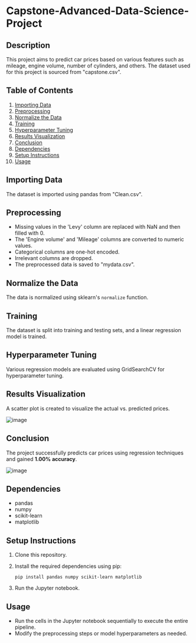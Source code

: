 ﻿# Capstone-Advanced-Data-Science-Project

## Description
This project aims to predict car prices based on various features such as mileage, engine volume, number of cylinders, and others. The dataset used for this project is sourced from "capstone.csv".

## Table of Contents
1. [Importing Data](#importing-data)
2. [Preprocessing](#preprocessing)
3. [Normalize the Data](#normalize-the-data)
4. [Training](#training)
5. [Hyperparameter Tuning](#hyperparameter-tuning)
6. [Results Visualization](#results-visualization)
7. [Conclusion](#conclusion)
8. [Dependencies](#dependencies)
9. [Setup Instructions](#setup-instructions)
10. [Usage](#usage)

## Importing Data
The dataset is imported using pandas from "Clean.csv".

## Preprocessing
- Missing values in the 'Levy' column are replaced with NaN and then filled with 0.
- The 'Engine volume' and 'Mileage' columns are converted to numeric values.
- Categorical columns are one-hot encoded.
- Irrelevant columns are dropped.
- The preprocessed data is saved to "mydata.csv".

## Normalize the Data
The data is normalized using sklearn's `normalize` function.

## Training
The dataset is split into training and testing sets, and a linear regression model is trained.

## Hyperparameter Tuning
Various regression models are evaluated using GridSearchCV for hyperparameter tuning.

## Results Visualization
A scatter plot is created to visualize the actual vs. predicted prices.

![image](https://github.com/Yashchaudhari29/Capstone-Advanced-Data-Science-Project/assets/119956179/2221557f-37a9-405a-a5f3-fb2456785317)


## Conclusion
The project successfully predicts car prices using regression techniques and gained **1.00% accuracy**.

![image](https://github.com/Yashchaudhari29/Capstone-Advanced-Data-Science-Project/assets/119956179/711b980e-07c5-49c4-8f57-f5c6b2597892)

## Dependencies
- pandas
- numpy
- scikit-learn
- matplotlib

## Setup Instructions
1. Clone this repository.
2. Install the required dependencies using pip:

    ```
    pip install pandas numpy scikit-learn matplotlib
    ```
4. Run the Jupyter notebook.

## Usage
- Run the cells in the Jupyter notebook sequentially to execute the entire pipeline.
- Modify the preprocessing steps or model hyperparameters as needed.

